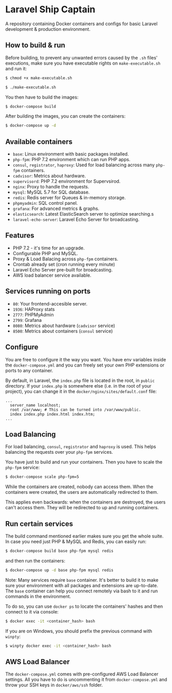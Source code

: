 # Laravel Ship Captain
A repository containing Docker containers and configs for basic Laravel development & production environment.

## How to build & run

Before building, to prevent any unwanted errors caused by the `.sh` files' executions, make sure you have executable rights on `make-executable.sh` and run it:

```bash
$ chmod +x make-executable.sh
```

```bash
$ ./make-executable.sh
```

You then have to build the images:

```bash
$ docker-compose build
```

After building the images, you can create the containers:

```bash
$ docker-compose up -d
```

## Available containers
* `base`: Linux environment with basic packages installed.
* `php-fpm`: PHP 7.2 environment which can run PHP apps.
* `consul`, `registrator`, `haproxy`: Used for load balancing across many `php-fpm` containers.
* `cadvisor`: Metrics about hardware.
* `supervisord`: PHP 7.2 environment for Supervsirod.
* `nginx`: Proxy to handle the requests.
* `mysql`: MySQL 5.7 for SQL database.
* `redis`: Redis server for Queues & in-memory storage.
* `phpmyadmin`: SQL control panel.
* `grafana`: For advanced metrics & graphs.
* `elasticsearch`: Latest ElasticSearch server to optimize searching.s
* `laravel-echo-server`: Laravel Echo Server for broadcasting.

## Features
* PHP 7.2 - it's time for an upgrade.
* Configurable PHP and MySQL.
* Proxy & Load Balacing across `php-fpm` containers.
* Crontab already set (cron running every minute)
* Laravel Echo Server pre-built for broadcasting.
* AWS load balancer service available.

## Services running on ports
* `80`: Your frontend-accesible server.
* `1936`: HAProxy stats
* `2777`: PHPMyAdmin
* `2799`: Grafana
* `8080`: Metrics about hardware (`cadvisor` service)
* `8500`: Metrics about containers (`consul` service)

## Configure
You are free to configure it the way you want. You have env variables inside the `docker-compose.yml` and you can freely set your own PHP extensions or ports to any container.

By default, in Laravel, the `index.php` file is located in the root, in `public` directory.
If your `index.php` is somewhere else (i.e. in the root of your project), you can change it in the `docker/nginx/sites/default.conf` file:

```
...
  server_name localhost;
  root /var/www; # This can be turned into /var/www/public.
  index index.php index.html index.htm;
...
```

## Load Balancing
For load balancing, `consul`, `registrator` and `haproxy` is used. This helps balancing the requests over your `php-fpm` services.

You have just to build and run your containers. Then you have to scale the `php-fpm` service:

```bash
$ docker-compose scale php-fpm=5
```

While the containers are created, nobody can access them. When the containers were created, the users are automatically redirected to them.

This applies even backwards: when the containers are destroyed, the users can't access them. They will be redirected to up and running containers.


## Run certain services
The build command mentioned earlier makes sure you get the whole suite. In case you need just PHP & MySQL and Redis, you can easily run:

```bash
$ docker-compose build base php-fpm mysql redis
```

and then run the containers:

```bash
$ docker-compose up -d base php-fpm mysql redis
```

Note: Many services require `base` container. It's better to build it to make sure your environment with all packages and extensions are up-to-date.
The `base` container can help you connect remotely via bash to it and run commands in the environment.

To do so, you can use `docker ps` to locate the containers' hashes and then connect to it via console:

```bash
$ docker exec -it <container_hash> bash
```

If you are on Windows, you should prefix the previous command with `winpty`:

```bash
$ winpty docker exec -it <container_hash> bash
```
## AWS Load Balancer
The `docker-compose.yml` comes with pre-configured AWS Load Balancer settings. All you have to do is uncommenting it from `docker-compose.yml` and throw your SSH keys in `docker/aws/ssh` folder.
